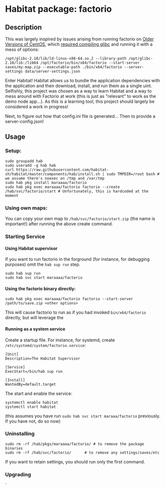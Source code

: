 # Habitat package: factorio

## Description

This was largely inspired by issues arising from running factorio on [Older Versions of CentOS](https://forums.factorio.com/viewtopic.php?f=49&t=54619), which [required compiling glibc](https://forums.factorio.com/viewtopic.php?p=324493&sid=0d99fb88ebf1d28ea6f7fe33cfc1b5b9#p324493) and running it with a mess of options:

```
/opt/glibc-2.18/lib/ld-linux-x86-64.so.2 --library-path /opt/glibc-2.18/lib:/lib64 /opt/factorio/bin/x64/factorio --start-server saves/my-map.zip --executable-path ./bin/x64/factorio --server-settings data/server-settings.json
```

Enter Habitat!  Habitat allows us to bundle the application dependencies with the application and then download, install, and run them as a single uint.  Selfishly, this project was chosen as a way to learn Habitat and a way to mess around with Factorio at work (this is just as "relevant" to work as the demo node app...).  As this is a learning tool, this project should largely be considered a work in progress!

Next, to figure out how that config.ini file is generated...  Then to provide a server-config.json!

## Usage

### Setup:

```
sudo groupadd hab
sudo useradd -g hab hab
curl https://raw.githubusercontent.com/habitat-sh/habitat/master/components/hab/install.sh | sudo TMPDIR=/root bash # we assume there's noexec on /tmp and /var/tmp
sudo hab pkg install maraaaa/factorio
sudo hab pkg exec maraaaa/factorio factorio --create /hab/svc/factorio/start # Unfortunately, this is hardcoded at the moment
```

### Using own maps:

You can copy your own map to `/hab/svc/factorio/start.zip` (the name is important!) after running the above create command.

### Starting Service

#### Using Habitat supervisor

If you want to run factorio in the forground (for instance, for debugging purposes) omit the `hab sup run` step.

```
sudo hab sup run
sudo hab svc start maraaaa/factorio
```

#### Using the factorio binary directly:

```
sudo hab pkg exec maraaaa/factorio factorio --start-server /path/to/save.zip <other options>
```

This will cause factorio to run as if you had invoked `bin/x64/factorio` directly, but will leverage the 

#### Running as a system service

Create a startup file.  For instance, for systemd, create `/etc/systemd/system/factorio.service`:

```
[Unit]
Description=The Habitat Supervisor

[Service]
ExecStart=/bin/hab sup run

[Install]
WantedBy=default.target
```

The start and enable the service:

```
systemctl enable habitat
systemctl start habitat
```

(this assumes you have run `sudo hab svc start maraaa/factorio` previously.  If you have not, do so now)

### Uninstalling

```
sudo rm -rf /hab/pkgs/maraaaa/factorio/ # to remove the package binaries
sudo rm -rf /hab/svc/factorio/ 		# to remove any settings/saves/etc
```

If you want to retain settings, you should run only the first command.

### Upgrading

`
